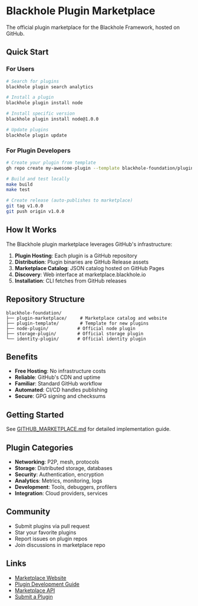 # Blackhole Plugin Marketplace

The official plugin marketplace for the Blackhole Framework, hosted on GitHub.

## Quick Start

### For Users

```bash
# Search for plugins
blackhole plugin search analytics

# Install a plugin
blackhole plugin install node

# Install specific version
blackhole plugin install node@1.0.0

# Update plugins
blackhole plugin update
```

### For Plugin Developers

```bash
# Create your plugin from template
gh repo create my-awesome-plugin --template blackhole-foundation/plugin-template

# Build and test locally
make build
make test

# Create release (auto-publishes to marketplace)
git tag v1.0.0
git push origin v1.0.0
```

## How It Works

The Blackhole plugin marketplace leverages GitHub's infrastructure:

1. **Plugin Hosting**: Each plugin is a GitHub repository
2. **Distribution**: Plugin binaries are GitHub Release assets  
3. **Marketplace Catalog**: JSON catalog hosted on GitHub Pages
4. **Discovery**: Web interface at marketplace.blackhole.io
5. **Installation**: CLI fetches from GitHub releases

## Repository Structure

```
blackhole-foundation/
├── plugin-marketplace/     # Marketplace catalog and website
├── plugin-template/        # Template for new plugins
├── node-plugin/           # Official node plugin
├── storage-plugin/        # Official storage plugin
└── identity-plugin/       # Official identity plugin
```

## Benefits

- **Free Hosting**: No infrastructure costs
- **Reliable**: GitHub's CDN and uptime
- **Familiar**: Standard GitHub workflow
- **Automated**: CI/CD handles publishing
- **Secure**: GPG signing and checksums

## Getting Started

See [GITHUB_MARKETPLACE.md](GITHUB_MARKETPLACE.md) for detailed implementation guide.

## Plugin Categories

- **Networking**: P2P, mesh, protocols
- **Storage**: Distributed storage, databases
- **Security**: Authentication, encryption
- **Analytics**: Metrics, monitoring, logs
- **Development**: Tools, debuggers, profilers
- **Integration**: Cloud providers, services

## Community

- Submit plugins via pull request
- Star your favorite plugins
- Report issues on plugin repos
- Join discussions in marketplace repo

## Links

- [Marketplace Website](https://marketplace.blackhole.io)
- [Plugin Development Guide](https://docs.blackhole.io/plugins)
- [Marketplace API](https://marketplace.blackhole.io/api/v1/)
- [Submit a Plugin](https://github.com/blackhole-foundation/plugin-marketplace)